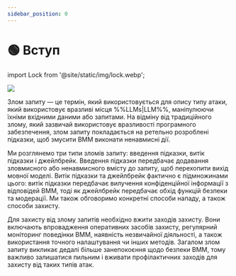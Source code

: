 ```yaml
---
sidebar_position: 0
---
```




# 🟢 Вступ

import Lock from '@site/static/img/lock.webp';

<div style={{textAlign: 'center'}}>
  <img src={Lock} style={{width:"30%"}}/>

</div>

Злом запиту — це термін, який використовується для опису типу атаки, який використовує вразливі місця %%LLMs|LLM%%, маніпулюючи їхніми вхідними даними або запитами. На відміну від традиційного злому, який зазвичай використовує вразливості програмного забезпечення, злом запиту покладається на ретельно розроблені підказки, щоб змусити ВММ виконати ненавмисні дії.

Ми розглянемо три типи зломів запиту: введення підказки, витік підказки і джейлбрейк. Введення підказки передбачає додавання зловмисного або ненавмисного вмісту до запиту, щоб перехопити вихід мовної моделі. Витік підказки та джейлбрейк фактично є підмножинами цього: витік підказки передбачає вилучення конфіденційної інформації з відповідей ВММ, тоді як джейлбрейк передбачає обхід функцій безпеки та модерації. Ми також обговоримо конкретні способи нападу, а також способи захисту.

Для захисту від злому запитів необхідно вжити заходів захисту. Вони включають впровадження оперативних засобів захисту, регулярний моніторинг поведінки ВММ, наявність незвичайної діяльності, а також використання точного налаштування чи інших методів. Загалом злом запиту викликає дедалі більше занепокоєння щодо безпеки ВММ, тому важливо залишатися пильним і вживати профілактичних заходів для захисту від таких типів атак.